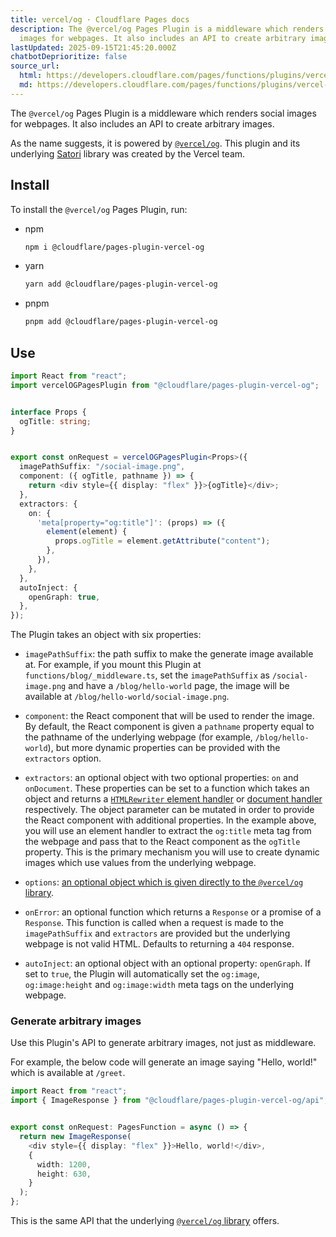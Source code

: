 ```yaml
---
title: vercel/og · Cloudflare Pages docs
description: The @vercel/og Pages Plugin is a middleware which renders social
  images for webpages. It also includes an API to create arbitrary images.
lastUpdated: 2025-09-15T21:45:20.000Z
chatbotDeprioritize: false
source_url:
  html: https://developers.cloudflare.com/pages/functions/plugins/vercel-og/
  md: https://developers.cloudflare.com/pages/functions/plugins/vercel-og/index.md
---
```


The `@vercel/og` Pages Plugin is a middleware which renders social images for webpages. It also includes an API to create arbitrary images.

As the name suggests, it is powered by [`@vercel/og`](https://vercel.com/docs/concepts/functions/edge-functions/og-image-generation). This plugin and its underlying [Satori](https://github.com/vercel/satori) library was created by the Vercel team.

## Install

To install the `@vercel/og` Pages Plugin, run:

* npm

  ```sh
  npm i @cloudflare/pages-plugin-vercel-og
  ```

* yarn

  ```sh
  yarn add @cloudflare/pages-plugin-vercel-og
  ```

* pnpm

  ```sh
  pnpm add @cloudflare/pages-plugin-vercel-og
  ```

## Use

```typescript
import React from "react";
import vercelOGPagesPlugin from "@cloudflare/pages-plugin-vercel-og";


interface Props {
  ogTitle: string;
}


export const onRequest = vercelOGPagesPlugin<Props>({
  imagePathSuffix: "/social-image.png",
  component: ({ ogTitle, pathname }) => {
    return <div style={{ display: "flex" }}>{ogTitle}</div>;
  },
  extractors: {
    on: {
      'meta[property="og:title"]': (props) => ({
        element(element) {
          props.ogTitle = element.getAttribute("content");
        },
      }),
    },
  },
  autoInject: {
    openGraph: true,
  },
});
```

The Plugin takes an object with six properties:

* `imagePathSuffix`: the path suffix to make the generate image available at. For example, if you mount this Plugin at `functions/blog/_middleware.ts`, set the `imagePathSuffix` as `/social-image.png` and have a `/blog/hello-world` page, the image will be available at `/blog/hello-world/social-image.png`.

* `component`: the React component that will be used to render the image. By default, the React component is given a `pathname` property equal to the pathname of the underlying webpage (for example, `/blog/hello-world`), but more dynamic properties can be provided with the `extractors` option.

* `extractors`: an optional object with two optional properties: `on` and `onDocument`. These properties can be set to a function which takes an object and returns a [`HTMLRewriter` element handler](https://developers.cloudflare.com/workers/runtime-apis/html-rewriter/#element-handlers) or [document handler](https://developers.cloudflare.com/workers/runtime-apis/html-rewriter/#document-handlers) respectively. The object parameter can be mutated in order to provide the React component with additional properties. In the example above, you will use an element handler to extract the `og:title` meta tag from the webpage and pass that to the React component as the `ogTitle` property. This is the primary mechanism you will use to create dynamic images which use values from the underlying webpage.

* `options`: [an optional object which is given directly to the `@vercel/og` library](https://vercel.com/docs/concepts/functions/edge-functions/og-image-generation/og-image-api).

* `onError`: an optional function which returns a `Response` or a promise of a `Response`. This function is called when a request is made to the `imagePathSuffix` and `extractors` are provided but the underlying webpage is not valid HTML. Defaults to returning a `404` response.

* `autoInject`: an optional object with an optional property: `openGraph`. If set to `true`, the Plugin will automatically set the `og:image`, `og:image:height` and `og:image:width` meta tags on the underlying webpage.

### Generate arbitrary images

Use this Plugin's API to generate arbitrary images, not just as middleware.

For example, the below code will generate an image saying "Hello, world!" which is available at `/greet`.

```typescript
import React from "react";
import { ImageResponse } from "@cloudflare/pages-plugin-vercel-og/api";


export const onRequest: PagesFunction = async () => {
  return new ImageResponse(
    <div style={{ display: "flex" }}>Hello, world!</div>,
    {
      width: 1200,
      height: 630,
    }
  );
};
```

This is the same API that the underlying [`@vercel/og` library](https://vercel.com/docs/concepts/functions/edge-functions/og-image-generation/og-image-api) offers.
